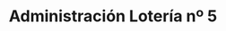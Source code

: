 ---
title: "Administración Lotería nº 5"
url: /aviles/administracion-loteria-no-5/
shop: lotería
---